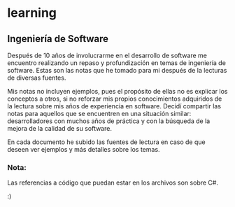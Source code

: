 # learning
## Ingeniería de Software

Después de 10 años de involucrarme en el desarrollo de software me encuentro realizando un repaso y profundización en temas de ingeniería de software. Estas son las notas que he tomado para mi después de la lecturas de diversas fuentes.

Mis notas no incluyen ejemplos, pues el propósito de ellas no es explicar los conceptos a otros, si no reforzar mis propios conocimientos adquiridos de la lectura sobre mis años de experiencia en software. Decidí compartir las notas para aquellos que se encuentren en una situación similar: desarrolladores con muchos años de práctica y con la búsqueda de la mejora de la calidad de su software.

En cada documento he subido las fuentes de lectura en caso de que deseen ver ejemplos y más detalles sobre los temas.

### Nota:
Las referencias a código que puedan estar en los archivos son sobre C#.

:)
